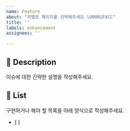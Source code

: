 ```yaml
---
name: Feature
about: "라벨로 페이지를 선택해주세요 \U0001F4CC"
title: ''
labels: enhancement
assignees: ''

---
```


## 🌟 Description
이슈에 대한 간략한 설명을 작성해주세요.

## 📌 List
구현하거나 해야 할 목록을 아래 양식으로 작성해주세요.
- [ ]

